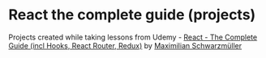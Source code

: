 # React the complete guide (projects)
Projects created while taking lessons from Udemy - [React - The Complete Guide (incl Hooks, React Router, Redux)](https://www.udemy.com/react-the-complete-guide-incl-redux/) by [Maximilian Schwarzmüller](https://www.udemy.com/user/academind/)
